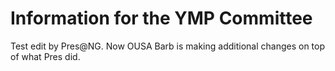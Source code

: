 # Information for the YMP Committee

Test edit by Pres@NG. Now OUSA Barb is making additional changes on top of what Pres did.

